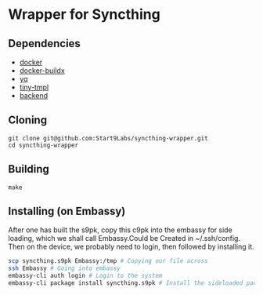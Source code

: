 # Wrapper for Syncthing

## Dependencies

- [docker](https://docs.docker.com/get-docker)
- [docker-buildx](https://docs.docker.com/buildx/working-with-buildx/)
- [yq](https://mikefarah.gitbook.io/yq)
- [tiny-tmpl](https://github.com/Start9Labs/templating-engine-rs.git)
- [backend](https://github.com/Start9Labs/embassy-os/tree/master/backend)

## Cloning

```
git clone git@github.com:Start9Labs/syncthing-wrapper.git
cd syncthing-wrapper
```

## Building

```
make
```

## Installing (on Embassy)

After one has built the s9pk, copy this c9pk into the embassy for side loading, which we shall call Embassy.Could be Created in ~/.ssh/config.
Then on the device, we probably need to login, then followed by installing it.

```sh
scp syncthing.s9pk Embassy:/tmp # Copying our file across
ssh Embassy # Going into embassy
embassy-cli auth login # Login to the system
embassy-cli package install syncthing.s9pk # Install the sideloaded package
```
